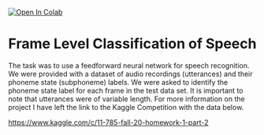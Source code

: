 [![Open In Colab](https://colab.research.google.com/assets/colab-badge.svg)](https://colab.research.google.com/drive/1-EQ9czA4BMucZI9bAl6Jk0Q4wCD1hmfR)

# Frame Level Classification of Speech
The task was to use a feedforward neural network for speech recognition.  We were provided with a dataset of audio recordings (utterances) and their phoneme state (subphoneme) labels.  We were asked to identify the phoneme state label for each frame in the test data set. It is important to note that utterances were of variable length.  For more information on the project I have left the link to the Kaggle Competition with the data below.  

https://www.kaggle.com/c/11-785-fall-20-homework-1-part-2
